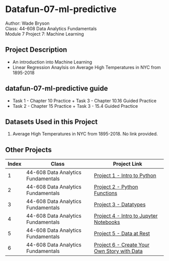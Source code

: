 # Datafun-07-ml-predictive
Author: Wade Bryson  
Class: 44-608 Data Analytics Fundamentals  
Module 7 Project 7: Machine Learning 

## Project Description
* An introduction into Machine Learning
* Linear Regression Anaylsis on Average High Temperatures in NYC from 1895-2018

## datafun-07-ml-predictive guide
* Task 1 - Chapter 10 Practice + Task 3 - Chapter 10.16 Guided Practice
* Task 2 - Chapter 15 Practice + Task 3 - 15.4 Guided Practice

## Datasets Used in this Project
1. Average High Temperatures in NYC from 1895-2018. No link provided.

## Other Projects
| Index | Class                               | Project Link                                                                                     |
|-------|------------------------------------ |--------------------------------------------------------------------------------------------------|
| 1     | 44-608 Data Analytics Fundamentals  | [Project 1 - Intro to Python](https://github.com/WadeBryson/datafun-01-getting-started)          |
| 2     | 44-608 Data Analytics Fundamentals  | [Project 2 - Python Functions](https://github.com/WadeBryson/datafun-02-functions)               |
| 3     | 44-608 Data Analytics Fundamentals  | [Project 3 - Datatypes](https://github.com/WadeBryson/datafun-03-datatypes)                      |
| 4     | 44-608 Data Analytics Fundamentals  | [Project 4 - Intro to Jupyter Notebooks](https://github.com/WadeBryson/datafun-04-notebooks)     |
| 5     | 44-608 Data Analytics Fundamentals  | [Project 5 - Data at Rest](https://github.com/WadeBryson/datafun-05-data-at-rest)                |
| 6     | 44-608 Data Analytics Fundamentals  | [Project 6 - Create Your Own Story with Data](https://github.com/WadeBryson/datafun-06-projects) |
